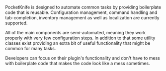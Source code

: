 PocketKnife is designed to automate common tasks by providing boilerplate code that is reusable. Configuration management, command handling and tab-completion, inventory management as well as localization are currently supported.

All of the main components are semi-automated, meaning they work properly with very few configuration steps. In addition to that some utility classes exist providing an extra bit of useful functionality that might be common for many tasks.

Developers can focus on their plugin's functionality and don't have to mess with boilerplate code that makes the code look like a mess sometimes.


